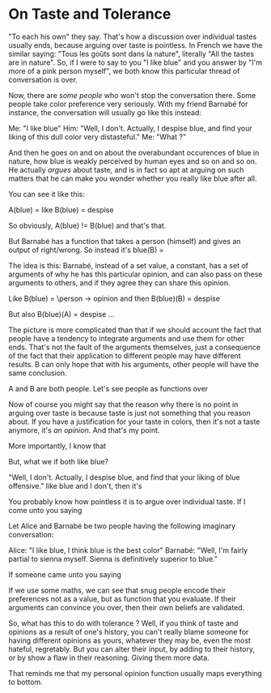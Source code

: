 # On Taste and Tolerance

"To each his own" they say.  That's how a discussion over individual
tastes usually ends, because arguing over taste is pointless.  In
French we have the similar saying: "Tous les goûts sont dans la
nature", literally "All the tastes are in nature".  So, if I were to
say to you "I like blue" and you answer by "I'm more of a pink person
myself", we both know this particular thread of conversation is over.

Now, there are _some people_ who won't stop the conversation there.
Some people take color preference very seriously.  With my friend
Barnabé for instance, the conversation will usually go like this
instead:

Me: "I like blue"
Him: "Well, I don't.  Actually, I despise blue, and find your liking
of this dull color very distasteful."
Me: "What ?"

And then he goes on and on about the overabundant occurences of blue
in nature, how blue is weakly perceived by human eyes and so on and so
on.  He actually _argues_ about taste, and is in fact so apt at
arguing on such matters that he can make you wonder whether you really
like blue after all.

You can see it like this:

A(blue) = like
B(blue) = despise

So obviously, A(blue) != B(blue) and that's that.

But Barnabé has a function that takes a person (himself) and gives an
output of right/wrong.  So instead it's blue(B) =

The idea is this: Barnabé, instead of a set value, a constant, has a
set of arguments of why he has this particular opinion, and can also
pass on these arguments to others, and if they agree they can share
this opinion.

Like B(blue) = \person -> opinion and then B(blue)(B) = despise

But also B(blue)(A) = despise ...

The picture is more complicated than that if we should account the
fact that people have a tendency to integrate arguments and use them
for other ends.  That's not the fault of the arguments themselves,
just a consequence of the fact that their application to different
people may have different results.  B can only hope that with his
arguments, other people will have the same conclusion.

A and B are both people.  Let's see people as functions over

Now of course you might say that the reason why there is no point in
arguing over taste is because taste is just not something that you
reason about.  If you have a justification for your taste in colors,
then it's not a taste anymore, it's _an opinion_.  And that's my
point.





More importantly, I know that

But, what we if both like blue?

"Well, I don't.  Actually, I despise blue, and find that your liking
of blue offensive."  like blue and I don't, then it's

You probably know how pointless it is to argue over individual taste.
If I come unto you saying

Let Alice and Barnabé be two people having the following imaginary
conversation:

Alice: "I like blue, I think blue is the best color"
Barnabé: "Well, I'm fairly partial to sienna myself.  Sienna is
definitively superior to blue."

If someone came unto you saying



If we use some maths, we can see that snug people encode their
preferences not as a value, but as function that you evaluate.  If
their arguments can convince you over, then their own beliefs are
validated.

So, what has this to do with tolerance ?  Well, if you think of taste
and opinions as a result of one's history, you can't really blame
someone for having different opinions as yours, whatever they may be,
even the most hateful, regretably.  But you can alter their input, by
adding to their history, or by show a flaw in their reasoning.  Giving
them more data.

That reminds me that my personal opinion function usually maps
everything to bottom.
